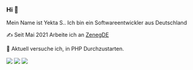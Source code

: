 ### Hi 👋

Mein Name ist Yekta S.. Ich bin ein Softwareentwickler aus Deutschland

✍️ Seit Mai 2021 Arbeite ich an [ZenegDE](https://zeneg.de)

🌱 Aktuell versuche ich, in PHP Durchzustarten.


<span>
  <img align="center" src="https://github-profile-trophy.vercel.app/?username=xLixon&margin-w=15&row=1" />
</span>

<span>
  <img align="center" src="https://github-readme-stats.vercel.app/api?username=xLixon&count_private=true&show_icons=true&include_all_commits=true&theme=dark" />
</span>

<span>
  <img align="center" src="https://github-readme-stats.vercel.app/api/wakatime?username=xLixon&layout=compact&theme=dark" />
</span>
